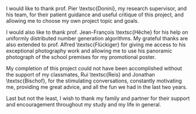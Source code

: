 I would like to thank prof. Pier \textsc{Donini}, my research supervisor, and his team, for their patient guidance and useful critique of this project, and allowing me to choose my own project topic and goals.

I would also like to thank prof. Jean-François \textsc{Hêche} for his help on uniformly distributed number generation algorithms. My grateful thanks are also extended to prof. Alfred \textsc{Flückiger} for giving me access to his exceptional photography work and allowing me to use his panoramic photograph of the school premises for my promotional poster.

My completion of this project could not have been accomplished without the support of my classmates, Rui \textsc{Reis} and Jonathan \textsc{Bischof}, for the stimulating conversations, constantly motivating me, providing me great advice, and all the fun we had in the last two years.

Last but not the least, I wish to thank my family and partner for their support and encouragement throughout my study and my life in general.